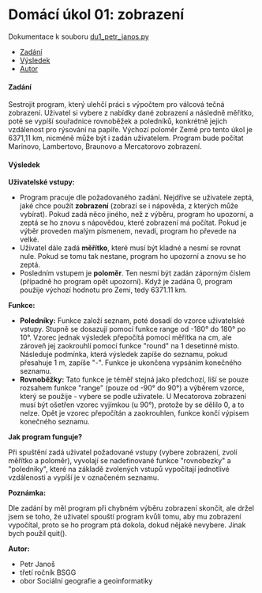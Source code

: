 # Domácí úkol 01: zobrazení

Dokumentace k souboru [du1_petr_janos.py](du1_petr_janos.py)

- [Zadání](Zadání)
- [Výsledek](Výsledek)
- [Autor](Autor)

#### Zadání
Sestrojit program, který ulehčí práci s výpočtem pro válcová tečná zobrazení. Uživatel si vybere z nabídky dané zobrazení a následně měřítko, poté se vypíší souřadnice rovnoběžek a poledníků, konkrétně jejich vzdálenost pro rýsování na papíře. Výchozí poloměr Země pro tento úkol je 6371,11 km, nicméně může být i zadán uživatelem. 
Program bude počítat Marinovo, Lambertovo, Braunovo a Mercatorovo zobrazení.

#### Výsledek
**Uživatelské vstupy:**
- Program pracuje dle požadovaného zadání. Nejdříve se uživatele zeptá, jaké chce použít **zobrazení** 
(zobrazí se i nápověda, z kterých může vybírat). Pokud zadá něco jiného, než z výběru, program ho upozorní, 
a zeptá se ho znovu s nápovědou, které zobrazení má počítat. Pokud je výběr proveden malým písmenem, nevadí, 
program ho převede na velké.
- Uživatel dále zadá **měřítko**, které musí být kladné a nesmí se rovnat nule. Pokud se tomu tak nestane, 
program ho upozorní a znovu se ho zeptá.
- Posledním vstupem je **poloměr**. Ten nesmí být zadán záporným číslem (případně ho program opět upozorní). 
Když je zadána 0, program použije výchozí hodnotu pro Zemi, tedy 6371.11 km.

**Funkce:**
- **Poledníky:** Funkce založí seznam, poté dosadí do vzorce uživatelské vstupy. Stupně se dosazují pomocí funkce range od -180° do 180° po 10°. Vzorec jednak výsledek přepočítá pomocí měřítka na cm, ale zároveň jej zaokrouhlí pomocí funkce "round" na 1 desetinné místo. Následuje podmínka, která výsledek zapíše do seznamu, pokud přesahuje 1 m, zapíše "-". Funkce je ukončena vypsáním konečného seznamu.
- **Rovnoběžky:** 
Tato funkce je téměř stejná jako předchozí, liší se pouze rozsahem funkce "range" (pouze od -90° do 90°) a výběrem vzorce, který se použije - vybere se podle uživatele. U Mecatorova zobrazení musí být ošetřen vzorec vyjímkou (u 90°), protože by se dělilo 0, a to nelze. Opět je vzorec přepočítán a zaokrouhlen, funkce končí výpisem konečného seznamu.


**Jak program funguje?**

Při spuštění zadá uživatel požadované vstupy (vybere zobrazení, zvolí měřítko a poloměr), vyvolají se nadefinované funkce "rovnobezky" a "poledniky", které na základě zvolených vstupů vypočítají jednotlivé vzdálenosti a vypíší je v označeném seznamu.

**Poznámka:**

Dle zadání by měl program při chybném výběru zobrazení skončit, ale držel jsem se toho, že uživatel spouští program kvůli tomu, aby mu zobrazení vypočítal, proto se ho program ptá dokola, dokud nějaké nevybere. Jinak bych použil quit().

**Autor:**
- Petr Janoš
- třetí ročník BSGG
- obor Sociální geografie a geoinformatiky
